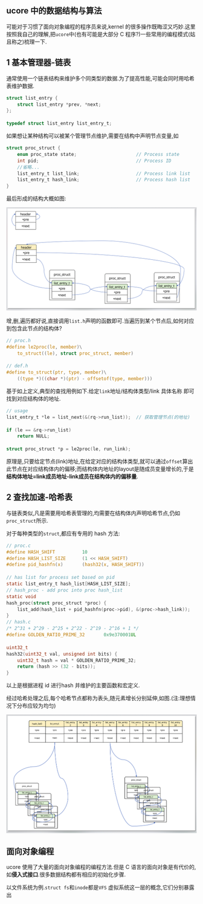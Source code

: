 ## ucore 中的数据结构与算法

可能对于习惯了面向对象编程的程序员来说,kernel 的很多操作既晦涩又巧妙.这里按照我自己的理解,把`ucore`中(也有可能是大部分 C 程序?)一些常用的编程模式(姑且称之)梳理一下.


## 1 基本管理器-链表

通常使用一个链表结构来维护多个同类型的数据.为了提高性能,可能会同时用哈希表维护数据.

```C
struct list_entry {
    struct list_entry *prev, *next;
};

typedef struct list_entry list_entry_t;
```

如果想让某种结构可以被某个管理节点维护,需要在结构中声明节点变量,如

```C
struct proc_struct {
    enum proc_state state;                      // Process state
    int pid;                                    // Process ID
    //省略...
    list_entry_t list_link;                     // Process link list
    list_entry_t hash_link;                     // Process hash list
}
```

最后形成的结构大概如图:

![](/images/双向链表示例.png)

增,删,遍历都好说,直接调用`list.h`声明的函数即可.当遍历到某个节点后,如何对应到包含此节点的结构体?


```C
// proc.h
#define le2proc(le, member)\
    to_struct((le), struct proc_struct, member)

// def.h
#define to_struct(ptr, type, member)\
    ((type *)((char *)(ptr) - offsetof(type, member)))
```
基于如上定义,典型的查找用例如下.给定`link`地址/结构体类型/link 具体名称 即可找到对应结构体的地址.

```C
// usage
list_entry_t *le = list_next(&(rq->run_list));  // 获取管理节点(的地址)

if (le == &rq->run_list)
    return NULL;
     
struct proc_struct *p = le2proc(le, run_link);
```

原理是,只要给定节点(link)地址,在给定对应的结构体类型,就可以通过`offset`算出此节点在对应结构体内的偏移;而结构体内地址的layout是随成员变量增长的,于是**结构体地址=link成员地址-link成员在结构体内的偏移量**.

## 2 查找加速-哈希表

与链表类似,凡是需要用哈希表管理的,均需要在结构体内声明哈希节点,仍如`proc_struct`所示.

对于每种类型的`struct`,都应有专用的 hash 方法:

```C
// proc.c
#define HASH_SHIFT          10
#define HASH_LIST_SIZE      (1 << HASH_SHIFT)
#define pid_hashfn(x)       (hash32(x, HASH_SHIFT))

// has list for process set based on pid
static list_entry_t hash_list[HASH_LIST_SIZE];
// hash_proc - add proc into proc hash_list
static void
hash_proc(struct proc_struct *proc) {
    list_add(hash_list + pid_hashfn(proc->pid), &(proc->hash_link));
}
// hash.c
/* 2^31 + 2^29 - 2^25 + 2^22 - 2^19 - 2^16 + 1 */
#define GOLDEN_RATIO_PRIME_32       0x9e370001UL

uint32_t
hash32(uint32_t val, unsigned int bits) {
    uint32_t hash = val * GOLDEN_RATIO_PRIME_32;
    return (hash >> (32 - bits));
}
```
以上是根据进程 id 进行hash 并维护的主要函数和宏定义.

经过哈希处理之后,每个哈希节点都称为表头,随元素增长分别延伸,如图.(注:理想情况下分布应较为均匀)

![](/images/哈希表.png)

## 面向对象编程

ucore 使用了大量的面向对象编程的编程方法.但是 C 语言的面向对象是有代价的,如**侵入式接口**.很多数据结构都有相应的初始化步骤.

以文件系统为例.`struct fs`和`inode`都是`VFS` 虚拟系统这一层的概念,它们分别暴露出